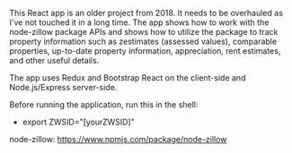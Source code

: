 This React app is an older project from 2018. It needs to be overhauled as I've not touched it in a long time. The app shows how to work with the node-zillow package APIs and shows how to utilize the package to track property information such as zestimates (assessed values), comparable properties, up-to-date property information, appreciation, rent estimates, and other useful details.

The app uses Redux and Bootstrap React on the client-side and Node.js/Express server-side.

Before running the application, run this in the shell:
- export ZWSID="[yourZWSID]"

node-zillow:
https://www.npmjs.com/package/node-zillow
